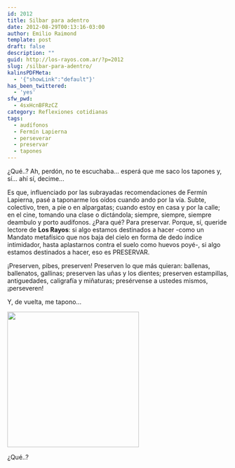 ```yaml
---
id: 2012
title: Silbar para adentro
date: 2012-08-29T00:13:16-03:00
author: Emilio Raimond
template: post
draft: false
description: ""
guid: http://los-rayos.com.ar/?p=2012
slug: /silbar-para-adentro/
kalinsPDFMeta:
  - '{"showLink":"default"}'
has_been_twittered:
  - 'yes'
sfw_pwd:
  - 4sxHcnBFRzCZ
category: Reflexiones cotidianas
tags:
  - audífonos
  - Fermín Lapierna
  - perseverar
  - preservar
  - tapones
---
```

¿Qué..? Ah, perdón, no te escuchaba... esperá que me saco los tapones y, sí... ahí sí, decime...

Es que, influenciado por las subrayadas recomendaciones de Fermín Lapierna, pasé a taponarme los oídos cuando ando por la vía. Subte, colectivo, tren, a pie o en alpargatas; cuando estoy en casa y por la calle; en el cine, tomando una clase o dictándola; siempre, siempre, siempre deambulo y porto audífonos. ¿Para qué? Para preservar. Porque, sí, queride lectore de **Los Rayos**: si algo estamos destinados a hacer -como un Mandato metafísico que nos baja del cielo en forma de dedo índice intimidador, hasta aplastarnos contra el suelo como huevos poyé-, si algo estamos destinados a hacer, eso es PRESERVAR.

¡Preserven, pibes, preserven! Preserven lo que más quieran: ballenas, ballenatos, gallinas; preserven las uñas y los dientes; preserven estampillas, antiguedades, caligrafía y miñaturas; presérvense a ustedes mismos, ¡perseveren!

Y, de vuelta, me tapono...

<div style="width: 310px" class="wp-caption aligncenter">
  <img src="https://meioambiente.culturamix.com/blog/wp-content/uploads/2010/03/28.jpg" alt="" width="300" height="308" />
  
  <p class="wp-caption-text">
    ¿Qué..?
  </p>
</div>